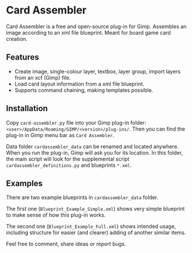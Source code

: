 # Card Assembler

Card Assembler is a free and open-source plug-in for Gimp. Assembles an image according to an xml file blueprint. Meant for board game card creation.

## Features

* Create image, single-colour layer, textbox, layer group, import layers from an xcf (Gimp) file.
* Load card layout information from a xml file blueprint.
* Supports command chaining, making templates possible.

## Installation

Copy `card-assembler.py` file into your Gimp plug-in folder: `<user>/AppData/Roaming/GIMP/<version>/plug-ins/`. Then you can find the plug-in in Gimp menu bar as `Card Assembler`.

Data folder `cardassembler_data` can be renamed and located anywhere. When you run the plug-in, Gimp will ask you for its location. In this folder, the main script will look for the supplemental script `cardassembler_definitions.py` and blueprints `*.xml`.

## Examples

There are two example blueprints in `cardassembler_data` folder.

The first one (`Blueprint_Example_Simple.xml`) shows very simple blueprint to make sense of how this plug-in works. 

The second one (`Blueprint_Example_Full.xml`) shows intended usage, including structure for easier (and clearer) adding of another similar items.

Feel free to comment, share ideas or report bugs.
